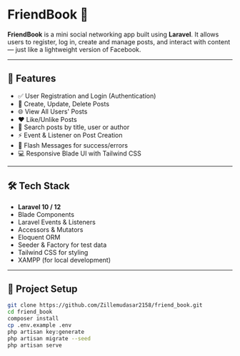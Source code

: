 # FriendBook 📘

**FriendBook** is a mini social networking app built using **Laravel**. It allows users to register, log in, create and manage posts, and interact with content — just like a lightweight version of Facebook.

---

## 🚀 Features

- ✅ User Registration and Login (Authentication)
- 📝 Create, Update, Delete Posts
- 🌐 View All Users' Posts
- ❤️ Like/Unlike Posts
- 🔎 Search posts by title, user or author
- ⚡ Event & Listener on Post Creation
- 🔔 Flash Messages for success/errors
- 💻 Responsive Blade UI with Tailwind CSS


---

## 🛠 Tech Stack

- **Laravel 10 / 12**
- Blade Components
- Laravel Events & Listeners
- Accessors & Mutators
- Eloquent ORM
- Seeder & Factory for test data
- Tailwind CSS for styling
- XAMPP (for local development)

---

## 📂 Project Setup

```bash
git clone https://github.com/Zillemudasar2158/friend_book.git
cd friend_book
composer install
cp .env.example .env
php artisan key:generate
php artisan migrate --seed
php artisan serve
